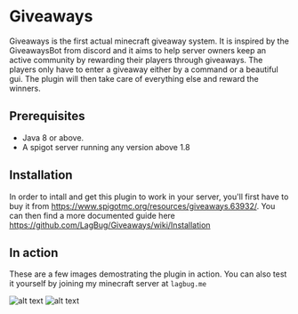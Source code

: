 # Giveaways
Giveaways is the first actual minecraft giveaway system. It is inspired by the GiveawaysBot from discord and it aims to help server owners keep an active community by rewarding their players through giveaways. The players only have to enter a giveaway either by a command or a beautiful gui. The plugin will then take care of everything else and reward the winners.

## Prerequisites
- Java 8 or above.
- A spigot server running any version above 1.8

## Installation
In order to intall and get this plugin to work in your server, you'll first have to buy it from https://www.spigotmc.org/resources/giveaways.63932/. You can then find a more documented guide here https://github.com/LagBug/Giveaways/wiki/Installation

## In action
These are a few images demostrating the plugin in action. You can also test it yourself by joining my minecraft server at `lagbug.me`

![alt text](https://i.imgur.com/srjLrNo.png)
![alt text](https://i.imgur.com/vdoOlTt.png)